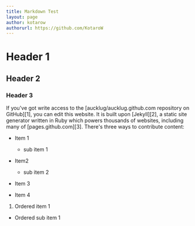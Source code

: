 ```yaml
---
title: Markdown Test
layout: page
author: kotarow
authorurl: https://github.com/KotaroW
---
```

# Header 1
## Header 2
### Header 3
If you've got write access to the [aucklug/aucklug.github.com repository on GitHub][1], you can edit this website. It is built upon [Jekyll][2], a 
static site generator written in Ruby which powers thousands of websites, including many of [pages.github.com][3]. There's three ways to contribute content:


* Item 1
  + sub item 1
* Item2
  + sub item 2


* Item 3
* Item 4


1. Ordered item 1
  + Ordered sub item 1
